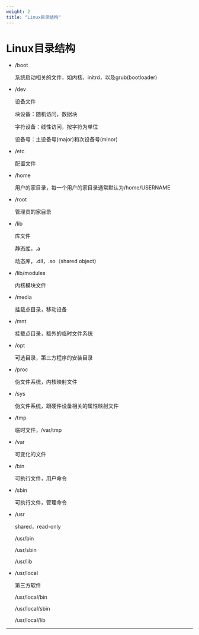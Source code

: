 ```yaml
---
weight: 2
title: "Linux目录结构"
---
```


# Linux目录结构

* /boot

  系统启动相关的文件，如内核、initrd，以及grub(bootloader)

* /dev

    设备文件

    块设备：随机访问，数据块

    字符设备：线性访问，按字符为单位

    设备号：主设备号(major)和次设备号(minor)

* /etc

  配置文件

* /home

  用户的家目录，每一个用户的家目录通常默认为/home/USERNAME

* /root

    管理员的家目录

* /lib

    库文件

    静态库，.a
    
    动态库，.dll，.so（shared object）

* /lib/modules

    内核模块文件

* /media

    挂载点目录，移动设备

* /mnt

    挂载点目录，额外的临时文件系统

* /opt

    可选目录，第三方程序的安装目录

* /proc

  伪文件系统，内核映射文件

* /sys

  伪文件系统，跟硬件设备相关的属性映射文件

* /tmp

  临时文件，/var/tmp

* /var

  可变化的文件

* /bin

  可执行文件，用户命令

* /sbin

  可执行文件，管理命令

* /usr

  shared，read-only

  /usr/bin

  /usr/sbin

  /usr/lib

* /usr/local

  第三方软件

  /usr/local/bin

  /usr/local/sbin

  /usr/local/lib

***
